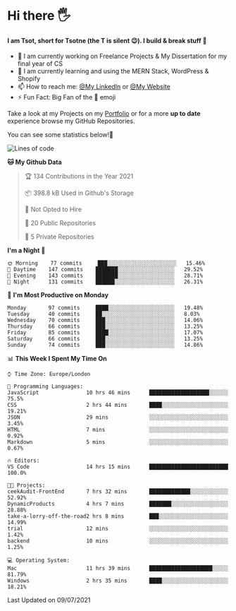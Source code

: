 # Hi there :raised_hand_with_fingers_splayed:
#### I am Tsot, short for Tsotne (the T is silent :wink:). I build & break stuff :space_invader:
- :telescope: I am currently working on Freelance Projects & My Dissertation for my final year of CS
- :seedling: I am currently learning and using the MERN Stack, WordPress & Shopify
- :mailbox: How to reach me: [@My LinkedIn](https://www.linkedin.com/in/tsotne-gvadzabia/) or [@My Website](https://tsotnegvadzabia.me/contact)
- :zap: Fun Fact: Big Fan of the :space_invader: emoji

Take a look at my Projects on my [Portfolio](https://tsotnegvadzabia.me/) or for a more **up to date** experience browse my GitHub Repositories.

You can see some statistics below!:space_invader:
<!--START_SECTION:waka-->
![Lines of code](https://img.shields.io/badge/From%20Hello%20World%20I%27ve%20Written-3.5%20million%20lines%20of%20code-blue)

**🐱 My Github Data** 

> 🏆 134 Contributions in the Year 2021
 > 
> 📦 398.8 kB Used in Github's Storage 
 > 
> 🚫 Not Opted to Hire
 > 
> 📜 20 Public Repositories 
 > 
> 🔑 5 Private Repositories  
 > 
**I'm a Night 🦉** 

```text
🌞 Morning    77 commits     ███░░░░░░░░░░░░░░░░░░░░░░   15.46% 
🌆 Daytime    147 commits    ███████░░░░░░░░░░░░░░░░░░   29.52% 
🌃 Evening    143 commits    ███████░░░░░░░░░░░░░░░░░░   28.71% 
🌙 Night      131 commits    ██████░░░░░░░░░░░░░░░░░░░   26.31%

```
📅 **I'm Most Productive on Monday** 

```text
Monday       97 commits     ████░░░░░░░░░░░░░░░░░░░░░   19.48% 
Tuesday      40 commits     ██░░░░░░░░░░░░░░░░░░░░░░░   8.03% 
Wednesday    70 commits     ███░░░░░░░░░░░░░░░░░░░░░░   14.06% 
Thursday     66 commits     ███░░░░░░░░░░░░░░░░░░░░░░   13.25% 
Friday       85 commits     ████░░░░░░░░░░░░░░░░░░░░░   17.07% 
Saturday     66 commits     ███░░░░░░░░░░░░░░░░░░░░░░   13.25% 
Sunday       74 commits     ███░░░░░░░░░░░░░░░░░░░░░░   14.86%

```


📊 **This Week I Spent My Time On** 

```text
⌚︎ Time Zone: Europe/London

💬 Programming Languages: 
JavaScript               10 hrs 46 mins      ███████████████████░░░░░░   75.5% 
CSS                      2 hrs 44 mins       ████░░░░░░░░░░░░░░░░░░░░░   19.21% 
JSON                     29 mins             ░░░░░░░░░░░░░░░░░░░░░░░░░   3.45% 
HTML                     7 mins              ░░░░░░░░░░░░░░░░░░░░░░░░░   0.92% 
Markdown                 5 mins              ░░░░░░░░░░░░░░░░░░░░░░░░░   0.67%

🔥 Editors: 
VS Code                  14 hrs 15 mins      █████████████████████████   100.0%

🐱‍💻 Projects: 
ceekAudit-FrontEnd       7 hrs 32 mins       █████████████░░░░░░░░░░░░   52.92% 
DynamicProducts          4 hrs 7 mins        ███████░░░░░░░░░░░░░░░░░░   28.88% 
take-a-lorry-off-the-road2 hrs 8 mins        ███░░░░░░░░░░░░░░░░░░░░░░   14.99% 
trial                    12 mins             ░░░░░░░░░░░░░░░░░░░░░░░░░   1.42% 
backend                  10 mins             ░░░░░░░░░░░░░░░░░░░░░░░░░   1.25%

💻 Operating System: 
Mac                      11 hrs 39 mins      ████████████████████░░░░░   81.79% 
Windows                  2 hrs 35 mins       ████░░░░░░░░░░░░░░░░░░░░░   18.21%

```


 Last Updated on 09/07/2021
<!--END_SECTION:waka-->
